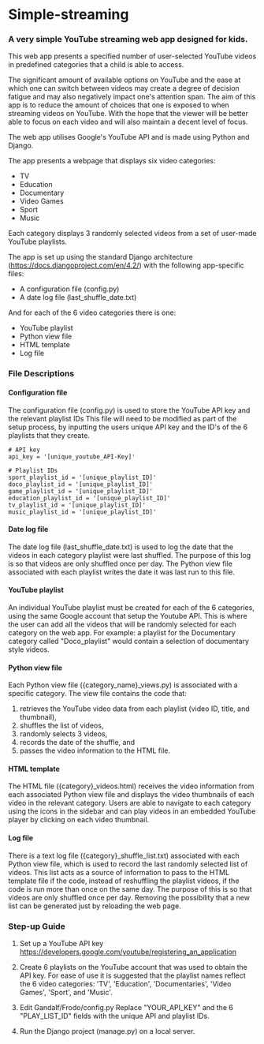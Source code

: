 # Simple-streaming
### A very simple YouTube streaming web app designed for kids.

This web app presents a specified number of user-selected YouTube videos in predefined categories that a child is able to access.

The significant amount of available options on YouTube and the ease at which one can switch between videos may create a degree of decision fatigue and may also negatively impact one's attention span.
The aim of this app is to reduce the amount of choices that one is exposed to when streaming videos on YouTube.
With the hope that the viewer will be better able to focus on each video and will also maintain a decent level of focus.

The web app utilises Google's YouTube API and is made using Python and Django.

The app presents a webpage that displays six video categories:
- TV
- Education
- Documentary
- Video Games
- Sport
- Music

Each category displays 3 randomly selected videos from a set of user-made YouTube playlists.


The app is set up using the standard Django architecture (https://docs.djangoproject.com/en/4.2/) 
with the following app-specific files:
- A configuration file (config.py)
- A date log file (last_shuffle_date.txt)

And for each of the 6 video categories there is one:
- YouTube playlist
- Python view file
- HTML template
- Log file

### File Descriptions

#### Configuration file
The configuration file (config.py) is used to store the YouTube API key and the relevant playlist IDs
This file will need to be modified as part of the setup process, by inputting the users unique API key and the ID's of the 6 playlists that they create.

    # API key
    api_key = '[unique_youtube_API-Key]'

    # Playlist IDs
    sport_playlist_id = '[unique_playlist_ID]'
    doco_playlist_id = '[unique_playlist_ID]'
    game_playlist_id = '[unique_playlist_ID]'
    education_playlist_id = '[unique_playlist_ID]'
    tv_playlist_id = '[unique_playlist_ID]'
    music_playlist_id = '[unique_playlist_ID]'

#### Date log file 
The date log file (last_shuffle_date.txt) is used to log the date that the videos in each category playlist were last shuffled. The purpose of this log is so that videos are only shuffled once per day.
The Python view file associated with each playlist writes the date it was last run to this file.

#### YouTube playlist
An individual YouTube playlist must be created for each of the 6 categories, using the same Google account that setup the Youtube API.
This is where the user can add all the videos that will be randomly selected for each category on the web app.
For example: a playlist for the Documentary category called "Doco_playlist" would contain a selection of documentary style videos.

#### Python view file
Each Python view file ({category_name}_views.py) is associated with a specific category. 
The view file contains the code that: 
1. retrieves the YouTube video data from each playlist (video ID, title, and thumbnail),
2. shuffles the list of videos,
3. randomly selects 3 videos,
4. records the date of the shuffle, and
5. passes the video information to the HTML file.

#### HTML template
The HTML file ({category}_videos.html) receives the video information from each associated Python view file
and displays the video thumbnails of each video in the relevant category.
Users are able to navigate to each category using the icons in the sidebar and can play videos in an embedded YouTube player by clicking on each video thumbnail. 

#### Log file
There is a text log file ({category}_shuffle_list.txt) associated with each Python view file, which is used to record the last randomly selected list of videos.
This list acts as a source of information to pass to the HTML template file if the code, instead of reshuffling the playlist videos, if the code is run more than once on the same day.
The purpose of this is so that videos are only shuffled once per day. Removing the possibility that a new list can be generated just by reloading the web page.

### Step-up Guide

1. Set up a YouTube API key
    https://developers.google.com/youtube/registering_an_application

2. Create 6 playlists on the YouTube account that was used to obtain the API key.
    For ease of use it is suggested that the playlist names reflect the 6 video categories:
        'TV', 'Education', 'Documentaries', 'Video Games', 'Sport', and 'Music'.

3. Edit Gandalf/Frodo/config.py
    Replace "YOUR_API_KEY" and the 6 "PLAY_LIST_ID" fields with the unique API and playlist IDs.

4. Run the Django project (manage.py) on a local server.

